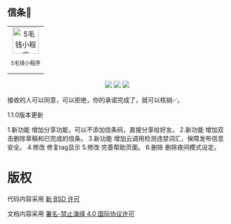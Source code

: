 ## 信条🚩

<table>
  <tbody>
    <tr>
      <td align="center" valign="middle">
         <img class="QR-img" style="height: 60px; width:60px"  src="" alt="5毛钱小程序">
        <p style="font-size:12px;">5毛钱小程序</p>
      </td>
    </tr>
  </tbody>
</table>

<div align="center">

![](https://img.shields.io/badge/-javascript-brightgreen)
![](https://img.shields.io/npm/l/npm?label=build)
![](https://img.shields.io/badge/license-MIT-3963bc.svg)

</div>
接收的人可以同意，可以拒绝，你的承诺完成了，就可以核销✅。

1.1.0版本更新

1.新功能   增加分享功能，可以不添加信条码，直接分享给好友。
2.新功能   增加双击删除草稿和已完成的信条。
3.新功能   增加云调用检测违禁词汇，保障发布信息安全。
4.修改     修复tag显示
5.修改     完善帮助页面。
6.删除     删除夜间模式设定。

# 版权
代码内容采用 [新 BSD 许可](LICENSE)

文档内容采用 [署名-禁止演绎 4.0 国际协议许可](https://creativecommons.org/licenses/by-nd/4.0/deed.zh)
